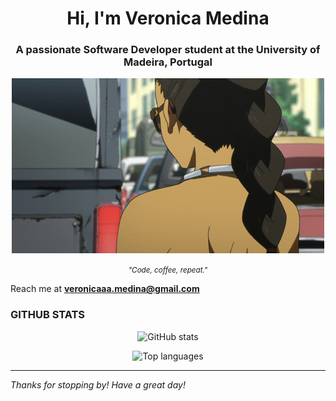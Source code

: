 <h1 align="center">Hi, I'm Veronica Medina</h1>

<h3 align="center">A passionate Software Developer student at the University of Madeira, Portugal</h3>

<p align="center">
  <img src="tumblr_moiy1atz0P1qzqnxxo1_500.gif" alt="Michiko Malandro" width="500"/>
</p>

<p align="center"><small><i>"Code, coffee, repeat."</i></small></p>


Reach me at **veronicaaa.medina@gmail.com**  

<h3 align="left"><b>GITHUB STATS</b></h3>
<p align="center">
  <img src="https://github-readme-stats.vercel.app/api?username=2121022&show_icons=true&theme=great-gatsby" alt="GitHub stats" />
</p>

<p align="center">
  <img src="https://github-readme-stats.vercel.app/api/top-langs?username=2121022&show_icons=true&locale=en&layout=compact&theme=great-gatsby" alt="Top languages" />
</p>

---

 _Thanks for stopping by! Have a great day!_ 
